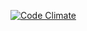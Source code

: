 [![Code Climate](https://codeclimate.com/github/iankhor/toy-robot/badges/gpa.svg)](https://codeclimate.com/github/iankhor/toy-robot)
